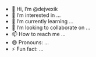 - 👋 Hi, I’m @dejvexik
- 👀 I’m interested in ...
- 🌱 I’m currently learning ...
- 💞️ I’m looking to collaborate on ...
- 📫 How to reach me ...
- 😄 Pronouns: ...
- ⚡ Fun fact: ...

<!---
dejvexik/dejvexik is a ✨ special ✨ repository because its `README.md` (this file) appears on your GitHub profile.
You can click the Preview link to take a look at your changes.
--->
